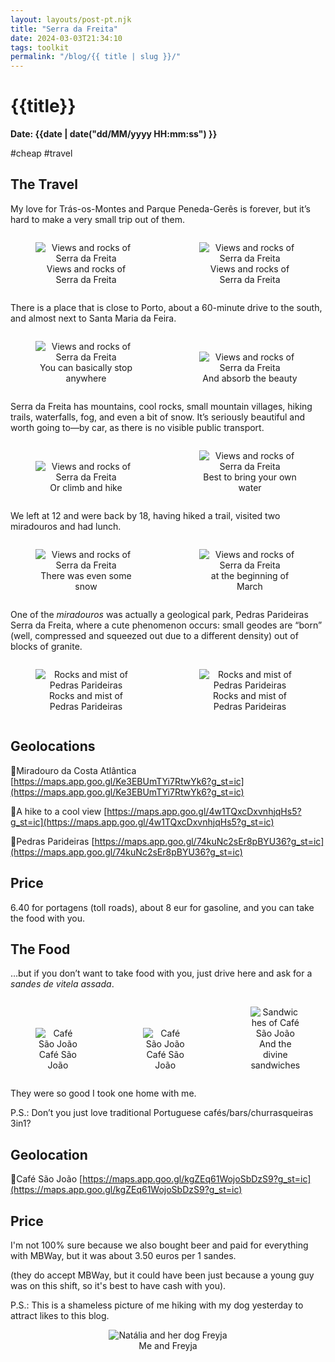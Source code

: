 ```yaml
---
layout: layouts/post-pt.njk
title: "Serra da Freita"
date: 2024-03-03T21:34:10
tags: toolkit
permalink: "/blog/{{ title | slug }}/"
---
```


# {{title}}
**Date: {{date | date("dd/MM/yyyy HH:mm:ss") }}**

#cheap #travel

## The Travel

My love for Trás-os-Montes and Parque Peneda-Gerês is forever, but it’s hard to make a very small trip out of them.

<div style="display: flex; gap: 20px;align-items: flex-end;">
  <figure style="flex: 1; text-align: center;">
    <img src="../../images/serrafreita-1.webp" alt="Views and rocks of Serra da Freita" style="max-width: 100%;">
    <figcaption>Views and rocks of Serra da Freita</figcaption>
  </figure>
  <figure style="flex: 1; text-align: center;">
    <img src="../../images/serrafreita-2.webp" alt="Views and rocks of Serra da Freita" style="max-width: 100%;">
    <figcaption>Views and rocks of Serra da Freita</figcaption>
  </figure>
</div>

There is a place that is close to Porto, about a 60-minute drive to the south, and almost next to Santa Maria da Feira.

<div style="display: flex; gap: 20px;align-items: flex-end;">
  <figure style="flex: 1; text-align: center;">
    <img src="../../images/serrafreita-3.webp" alt="Views and rocks of Serra da Freita" style="max-width: 100%;">
    <figcaption>You can basically stop anywhere</figcaption>
  </figure>
  <figure style="flex: 1; text-align: center;">
    <img src="../../images/serrafreita-4.webp" alt="Views and rocks of Serra da Freita" style="max-width: 100%;">
    <figcaption>And absorb the beauty</figcaption>
  </figure>
</div>

Serra da Freita has mountains, cool rocks, small mountain villages, hiking trails, waterfalls, fog, and even a bit of snow. It’s seriously beautiful and worth going to—by car, as there is no visible public transport.

<div style="display: flex; gap: 20px;align-items: flex-end;">
  <figure style="flex: 1; text-align: center;">
    <img src="../../images/serrafreita-5.webp" alt="Views and rocks of Serra da Freita" style="max-width: 100%;">
    <figcaption>Or climb and hike
    </figcaption>
  </figure>
  <figure style="flex: 1; text-align: center;">
    <img src="../../images/serrafreita-6.webp" alt="Views and rocks of Serra da Freita" style="max-width: 100%;">
    <figcaption>Best to bring your own water</figcaption>
  </figure>
</div>

We left at 12 and were back by 18, having hiked a trail, visited two miradouros and had lunch.

<div style="display: flex; gap: 20px;align-items: flex-end;">
  <figure style="flex: 1; text-align: center;">
    <img src="../../images/serrafreita-7.webp" alt="Views and rocks of Serra da Freita" style="max-width: 100%;">
    <figcaption>There was even some snow</figcaption>
  </figure>
  <figure style="flex: 1; text-align: center;">
    <img src="../../images/serrafreita-8.webp" alt="Views and rocks of Serra da Freita" style="max-width: 100%;">
    <figcaption>at the beginning of March</figcaption>
  </figure>
</div>

One of the *miradouros* was actually a geological park, Pedras Parideiras Serra da Freita, where a cute phenomenon occurs: small geodes are “born” (well, compressed and squeezed out due to a different density) out of blocks of granite.

<div style="display: flex; gap: 20px;align-items: flex-end;">
  <figure style="flex: 1; text-align: center;">
    <img src="../../images/serrafreita-9.webp" alt="Rocks and mist of Pedras Parideiras" style="max-width: 100%;">
    <figcaption>Rocks and mist of Pedras Parideiras</figcaption>
  </figure>
  <figure style="flex: 1; text-align: center;">
    <img src="../../images/serrafreita-10.webp" alt="Rocks and mist of Pedras Parideiras" style="max-width: 100%;">
    <figcaption>Rocks and mist of Pedras Parideiras</figcaption>
  </figure>
</div>

## Geolocations

📍Miradouro da Costa Atlântica [https://maps.app.goo.gl/Ke3EBUmTYi7RtwYk6?g_st=ic](https://maps.app.goo.gl/Ke3EBUmTYi7RtwYk6?g_st=ic)

📍A hike to a cool view [https://maps.app.goo.gl/4w1TQxcDxvnhjqHs5?g_st=ic](https://maps.app.goo.gl/4w1TQxcDxvnhjqHs5?g_st=ic)

📍Pedras Parideiras [https://maps.app.goo.gl/74kuNc2sEr8pBYU36?g_st=ic](https://maps.app.goo.gl/74kuNc2sEr8pBYU36?g_st=ic)

## Price

6.40 for portagens (toll roads), about 8 eur for gasoline, and you can take the food with you.

## The Food

…but if you don’t want to take food with you, just drive here and ask for a *sandes de vitela assada*.

<div style="display: flex; gap: 20px;align-items: flex-end;">
  <figure style="flex: 1; text-align: center;">
    <img src="../../images/serrafreita-11.webp" alt="Café São João" style="max-width: 100%;">
    <figcaption>Café São João</figcaption>
  </figure>
  <figure style="flex: 1; text-align: center;">
    <img src="../../images/serrafreita-12.webp" alt="Café São João" style="max-width: 100%;">
    <figcaption>Café São João</figcaption>
  </figure>
  <figure style="flex: 1; text-align: center;">
    <img src="../../images/serrafreita-13.webp" alt="Sandwiches of Café São João" style="max-width: 100%;">
    <figcaption>And the divine sandwiches</figcaption>
  </figure>
</div>

They were so good I took one home with me.

P.S.: Don’t you just love traditional Portuguese cafés/bars/churrasqueiras 3in1?

## Geolocation

📍Café São João [https://maps.app.goo.gl/kgZEq61WojoSbDzS9?g_st=ic](https://maps.app.goo.gl/kgZEq61WojoSbDzS9?g_st=ic)

## Price

I'm not 100% sure because we also bought beer and paid for everything with MBWay, but it was about 3.50 euros per 1 sandes.

(they do accept MBWay, but it could have been just because a young guy was on this shift, so it's best to have cash with you).

P.S.: This is a shameless picture of me hiking with my dog yesterday to attract likes to this blog.

<figure style="flex: 1; text-align: center;">
    <img src="../../images/serrafreita-14.webp" alt="Natália and her dog Freyja" style="max-width: 100%;">
    <figcaption>Me and Freyja</figcaption>
</figure>